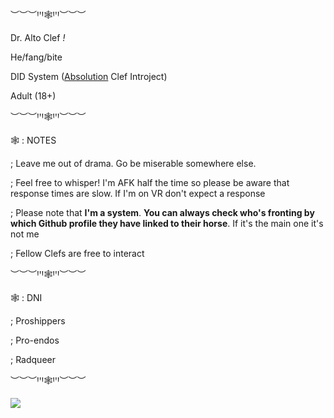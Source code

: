 ︶︶︶ꞋꞌꞋ🕸️ꞋꞌꞋ︶︶︶

Dr. Alto Clef *!*

He/fang/bite

DID System ([Absolution](https://mattastr0phic.tumblr.com/personnelfiles) Clef Introject)

Adult (18+)

︶︶︶ꞋꞌꞋ🕸️ꞋꞌꞋ︶︶︶

🕸️ : NOTES

; Leave me out of drama. Go be miserable somewhere else.

; Feel free to whisper! I'm AFK half the time so please be aware that response times are slow. If I'm on VR don't expect a response

; Please note that **I'm a system**. **You can always check who's fronting by which Github profile they have linked to their horse**. If it's the main one it's not me

; Fellow Clefs are free to interact

︶︶︶ꞋꞌꞋ🕸️ꞋꞌꞋ︶︶︶

🕸️ : DNI

; Proshippers

; Pro-endos

; Radqueer

︶︶︶ꞋꞌꞋ🕸️ꞋꞌꞋ︶︶︶

![](https://komarev.com/ghpvc/?username=a-major-chord&style=flat-square&color=a40c14)

